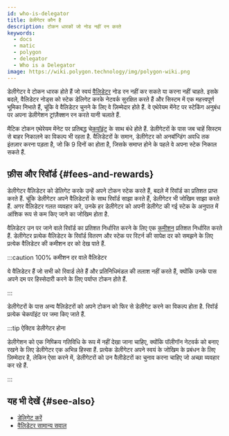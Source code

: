 ```yaml
---
id: who-is-delegator
title: डेलीगेटर कौन है
description: टोकन धारकों जो नोड नहीं रन करते
keywords:
  - docs
  - matic
  - polygon
  - delegator
  - Who is a Delegator
image: https://wiki.polygon.technology/img/polygon-wiki.png
---
```


डेलीगेटर वे टोकन धारक होते हैं जो स्वयं [वैलिडेटर](/docs/maintain/glossary.md#validator) नोड रन नहीं कर सकते या करना नहीं चाहते. इसके बदले, वैलिडेटर नोड्स को स्टेक डेलिगेट करके नेटवर्क सुरक्षित करते हैं और सिस्टम में एक महत्त्वपूर्ण भूमिका निभाते हैं, चूंकि वे वैलिडेटर चुनने के लिए वे ज़िम्मेदार होते हैं. वे एथेरेयम मेंनेट पर स्टेकिंग अनुबंध पर अपना डेलीगेशन ट्रांज़ैक्शन रन करते यानी चलाते हैं.

मैटिक टोकन एथेरेयम मेंनेट पर प्रतिबद्ध चे[कपॉइंट](/docs/maintain/glossary.md#checkpoint-transaction) के साथ बंधे होते हैं. डेलीगेटरों के पास जब चाहें सिस्टम से बाहर निकालने का विकल्प भी रहता है. वैलिडेटरों के समान, डेलीगेटर को अनबॉन्डिंग अवधि तक इंतज़ार करना पड़ता है, जो कि 9 दिनों का होता है, जिसके समाप्त होने के पहले वे अपना स्टेक निकाल सकते हैं.

## फ़ीस और रिवॉर्ड {#fees-and-rewards}

डेलीगेटर वैलिडेटर को डेलिगेट करके उन्हें अपने टोकन स्टेक करते हैं, बदले में रिवॉर्ड का प्रतिशत प्राप्त करते हैं. चूंकि डेलीगेटर अपने वैलिडेटरों के साथ रिवॉर्ड साझा करते हैं, डेलीगेटर भी जोखिम साझा करते हैं. अगर वैलिडेटर गलत व्यवहार करे, उनके हर डेलीगेटर को अपनी डेलीगेट की गई स्टेक के अनुपात में आंशिक रूप से कम किए जाने का जोखिम होता है.

वैलिडेटर उन पर जाने वाले रिवॉर्ड का प्रतिशत निर्धारित करने के लिए एक [कमीशन](/docs/maintain/glossary.md#commission) प्रतिशत निर्धारित करते हैं. डेलीगेटर प्रत्येक वैलिडेटर के रिवॉर्ड वितरण और स्टेक पर रिटर्न की सापेक्ष दर को समझने के लिए प्रत्येक वैलिडेटर की कमीशन दर को देख पाते हैं.

:::caution 100% कमीशन दर वाले वैलिडेटर

ये वैलिडेटर हैं जो सभी को रिवार्ड लेते हैं और प्रतिनिधिमंडल की तलाश नहीं करते हैं, क्योंकि उनके पास अपने दम पर हिस्सेदारी करने के लिए पर्याप्त टोकन होते हैं.

:::

डेलीगेटरों के पास अन्य वैलिडेटरों को अपने टोकन को फिर से डेलीगेट करने का विकल्प होता है. रिवॉर्ड प्रत्येक चेकपॉइंट पर जमा किए जाते हैं.

:::tip ऐक्टिव डेलीगेटर होना

डेलीगेशन को एक निष्क्रिय गतिविधि के रूप में नहीं देखा जाना चाहिए, क्योंकि पॉलीगॉन नेटवर्क को बनाए रखने के लिए डेलीगेटर एक अभिन्न हिस्सा हैं. प्रत्येक डेलीगेटर अपने स्वयं के जोखिम के प्रबंधन के लिए ज़िम्मेदार है, लेकिन ऐसा करने में, डेलीगेटरों को उन वैलीडेटरों का चुनाव करना चाहिए जो अच्छा व्यवहार कर रहे हैं.

:::

## यह भी देखें {#see-also}

* [डेलिगेट करें](/docs/maintain/delegate/delegate)
* [वैलिडेटर सामान्य सवाल](/docs/maintain/validate/faq/validator-faq)
